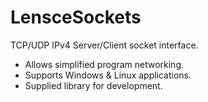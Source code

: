 # LensceSockets
TCP/UDP IPv4 Server/Client socket interface.
- Allows simplified program networking.
- Supports Windows & Linux applications.
- Supplied library for development.
